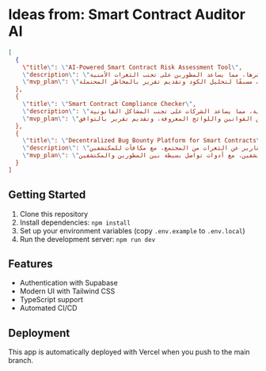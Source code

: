 # Ideas from: Smart Contract Auditor AI

```json
[
  {
    \"title\": \"AI-Powered Smart Contract Risk Assessment Tool\",
    \"description\": \"أداة تستخدم الذكاء الاصطناعي لتقييم المخاطر المحتملة في العقود الذكية قبل نشرها، مما يساعد المطورين على تجنب الثغرات الأمنية.\",
    \"mvp_plan\": \"تطوير واجهة بسيطة لتحميل العقود الذكية، واستخدام نموذج ذكاء اصطناعي مدرب مسبقًا لتحليل الكود وتقديم تقرير بالمخاطر المحتملة.\"
  },
  {
    \"title\": \"Smart Contract Compliance Checker\",
    \"description\": \"أداة للتحقق من التوافق القانوني للعقود الذكية مع اللوائح المحلية والدولية، مما يساعد الشركات على تجنب المشاكل القانونية.\",
    \"mvp_plan\": \"إنشاء واجهة لتحميل العقود الذكية، وتطوير خوارزمية بسيطة لمقارنة الكود مع مجموعة من القوانين واللوائح المعروفة، وتقديم تقرير بالتوافق.\"
  },
  {
    \"title\": \"Decentralized Bug Bounty Platform for Smart Contracts\",
    \"description\": \"منصة لتمكين المطورين من نشر عقودهم الذكية وتلقي تقارير عن الثغرات من المجتمع، مع مكافآت للمكتشفين.\",
    \"mvp_plan\": \"إنشاء واجهة مستخدم بسيطة تسمح للمطورين بنشر عقودهم، وتطوير نظام نقاط لمكافأة المكتشفين، مع أدوات تواصل بسيطة بين المطورين والمكتشفين.\"
  }
]
```

## Getting Started

1. Clone this repository
2. Install dependencies: `npm install`
3. Set up your environment variables (copy `.env.example` to `.env.local`)
4. Run the development server: `npm run dev`

## Features

- Authentication with Supabase
- Modern UI with Tailwind CSS
- TypeScript support
- Automated CI/CD

## Deployment

This app is automatically deployed with Vercel when you push to the main branch.